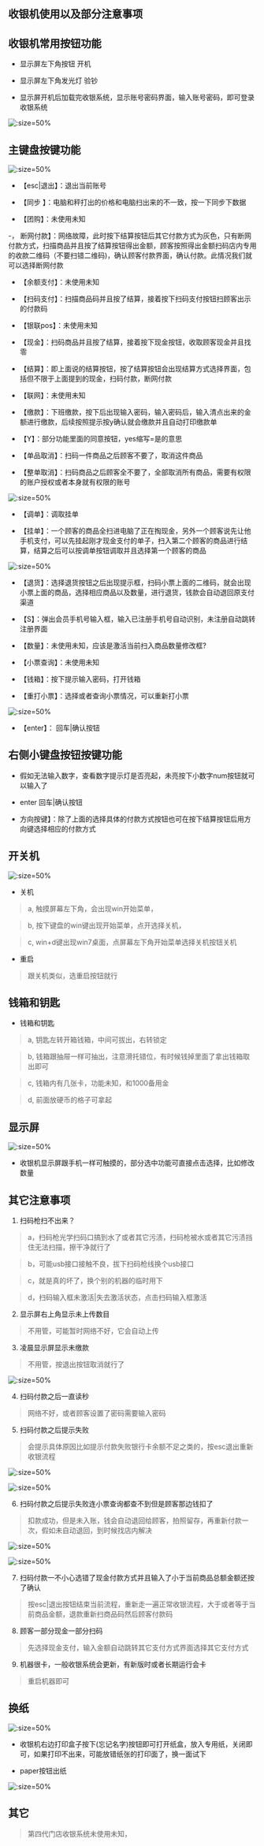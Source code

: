 ## 收银机使用以及部分注意事项

## 收银机常用按钮功能

* 显示屏左下角按钮  开机

* 显示屏左下角发光灯  验钞

* 显示屏开机后加载完收银系统，显示账号密码界面，输入账号密码，即可登录收银系统

![](https://gitee.com/GaloisFields/WORKFLOWS4COMPANY/raw/master/resources/pic/common/收银机登录.jpeg ':size=50%')

## 主键盘按键功能

![](https://gitee.com/GaloisFields/WORKFLOWS4COMPANY/raw/master/resources/pic/common/收银机展示.jpeg ':size=50%')

- 【esc|退出】：退出当前账号

- 【同步 】：电脑和秤打出的价格和电脑扫出来的不一致，按一下同步下数据

- 【团购】：未使用未知

-， 断网付款】：网络故障，此时按下结算按钮后其它付款方式为灰色，只有断网付款方式，扫描商品并且按了结算按钮得出金额，顾客按照得出金额扫码店内专用的收款二维码（不要扫错二维码)，确认顾客付款界面，确认付款。此情况我们就可以选择断网付款

- 【余额支付】：未使用未知

- 【扫码支付】：扫描商品码并且按了结算，接着按下扫码支付按钮扫顾客出示的付款码

- 【银联pos】：未使用未知

- 【现金】：扫码商品并且按了结算，接着按下现金按钮，收取顾客现金并且找零

- 【结算】：即上面说的结算按钮，按了结算按钮会出现结算方式选择界面，包括但不限于上面提到的现金，扫码付款，断网付款

- 【联网】：未使用未知

- 【缴款】：下班缴款，按下后出现输入密码，输入密码后，输入清点出来的金额进行缴款，后续按照提示按y确认就会缴款并且自动打印缴款单

- 【Y】：部分功能里面的同意按钮，yes缩写=是的意思

- 【单品取消】：扫码一件商品之后顾客不要了，取消这件商品

- 【整单取消】：扫码商品之后顾客全不要了，全部取消所有商品，需要有权限的账户授权或者本身就有权限的账号

![](https://gitee.com/GaloisFields/WORKFLOWS4COMPANY/raw/master/resources/pic/common/收银机授权.jpeg ':size=50%')

- 【调单】：调取挂单

- 【挂单】：一个顾客的商品全扫进电脑了正在掏现金，另外一个顾客说先让他手机支付，可以先挂起刚才现金支付的单子，扫入第二个顾客的商品进行结算，结算之后可以按调单按钮调取并且选择第一个顾客的商品

![](https://gitee.com/GaloisFields/WORKFLOWS4COMPANY/raw/master/resources/pic/common/收银机解卦.jpeg ':size=50%')

- 【退货】：选择退货按钮之后出现提示框，扫码小票上面的二维码，就会出现小票上面的商品，选择相应商品以及数量，进行退货，钱款会自动退回原支付渠道

- 【S】：弹出会员手机号输入框，输入已注册手机号自动识别，未注册自动跳转注册界面

- 【数量】：未使用未知，应该是激活当前扫入商品数量修改框?

- 【小票查询】：未使用未知

- 【钱箱】：按下提示输入密码，打开钱箱

- 【重打小票】：选择或者查询小票情况，可以重新打小票

![](https://gitee.com/GaloisFields/WORKFLOWS4COMPANY/raw/master/resources/pic/common/收银机重打小票.jpeg ':size=50%')

- 【enter】：  回车|确认按钮

## 右侧小键盘按钮按键功能

* 假如无法输入数字，查看数字提示灯是否亮起，未亮按下小数字num按钮就可以输入了

* enter   回车|确认按钮

* 方向按键】：除了上面的选择具体的付款方式按钮也可在按下结算按钮后用方向键选择相应的付款方式

## 开关机

![](https://gitee.com/GaloisFields/WORKFLOWS4COMPANY/raw/master/resources/pic/common/收银机超时锁屏.jpeg ':size=50%')

*  关机

> a, 触摸屏幕左下角，会出现win开始菜单，

> b, 按下键盘的win键出现开始菜单，点开选择关机，

> c, win+d键出现win7桌面，点屏幕左下角开始菜单选择关机按钮关机

* 重启

> 跟关机类似，选重启按钮就行

## 钱箱和钥匙

* 钱箱和钥匙

> a, 钥匙左转开箱钱箱，中间可拔出，右转锁定

> b, 钱箱跟抽屉一样可抽出，注意滑托错位，有时候钱掉里面了拿出钱箱取出即可

> c, 钱箱内有几张卡，功能未知，和1000备用金

> d, 前面放硬币的格子可拿起


## 显示屏

![](https://gitee.com/GaloisFields/WORKFLOWS4COMPANY/raw/master/resources/pic/common/收银机首页.jpeg ':size=50%')

* 收银机显示屏跟手机一样可触摸的，部分选中功能可直接点击选择，比如修改数量

## 其它注意事项

1. 扫码枪扫不出来？

> a，扫码枪光学扫码口搞到水了或者其它污渍，扫码枪被水或者其它污渍挡住无法扫描，擦干净就行了

> b，可能usb接口接触不良，拔下扫码枪线换个usb接口

> c，就是真的坏了，换个别的机器的临时用下

> d，扫码输入框未激活|失去激活状态，点击扫码输入框激活

2. 显示屏右上角显示未上传数目

> 不用管，可能暂时网络不好，它会自动上传

3. 凌晨显示屏显示未缴款

> 不用管，按退出按钮取消就行了

![](https://gitee.com/GaloisFields/WORKFLOWS4COMPANY/raw/master/resources/pic/common/收银机缴款.jpeg ':size=50%')

4. 扫码付款之后一直读秒

> 网络不好，或者顾客设置了密码需要输入密码

5. 扫码付款之后提示失败

> 会提示具体原因比如提示付款失败银行卡余额不足之类的，按esc退出重新收银流程

![](https://gitee.com/GaloisFields/WORKFLOWS4COMPANY/raw/master/resources/pic/common/收银机支付失败1.jpeg ':size=50%')

![](https://gitee.com/GaloisFields/WORKFLOWS4COMPANY/raw/master/resources/pic/common/收银机支付失败2.jpeg ':size=50%')

6. 扫码付款之后提示失败连小票查询都查不到但是顾客那边钱扣了

> 扣款成功，但是未入账，钱会自动退回给顾客，拍照留存，再重新付款一次，假如未自动退回，到时候找店内解决

![](https://gitee.com/GaloisFields/WORKFLOWS4COMPANY/raw/master/resources/pic/common/收银支付错误1.jpeg ':size=50%')

![](https://gitee.com/GaloisFields/WORKFLOWS4COMPANY/raw/master/resources/pic/common/收银支付错误2.jpeg ':size=50%')

7. 扫码付款一不小心选错了现金付款方式并且输入了小于当前商品总额金额还按了确认

> 按esc|退出按钮结束当前流程，重新走一遍正常收银流程，大于或者等于当前商品金额，退款重新扫商品码然后顾客付款码

8. 顾客一部分现金一部分扫码

> 先选择现金支付，输入金额自动跳转其它支付方式界面选择其它支付方式

9. 机器很卡，一般收银系统会更新，有新版时或者长期运行会卡

> 重启机器即可


## 换纸

![](https://gitee.com/GaloisFields/WORKFLOWS4COMPANY/raw/master/resources/pic/common/收银打印机.jpeg ':size=50%')

* 收银机右边打印盒子按下(忘记名字)按钮即可打开纸盒，放入专用纸，关闭即可，如果打印不出来，可能放错纸张的打印面了，换一面试下

* paper按钮出纸

![](https://gitee.com/GaloisFields/WORKFLOWS4COMPANY/raw/master/resources/pic/common/收银记账.jpeg ':size=50%')

## 其它

> 第四代门店收银系统未使用未知，
